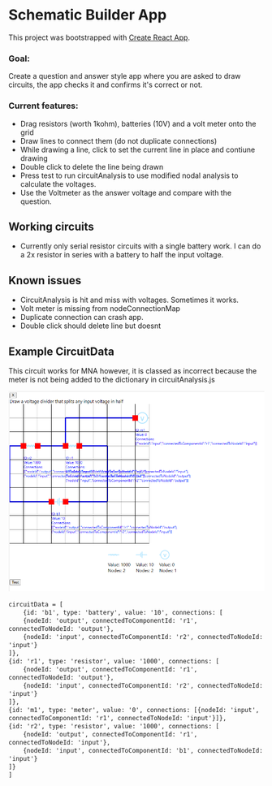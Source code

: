# Schematic Builder App

This project was bootstrapped with [Create React App](https://github.com/facebook/create-react-app).

### Goal:
Create a question and answer style app where you are asked to draw circuits, the app checks it and confirms it's correct or not.

### Current features:
- Drag resistors (worth 1kohm), batteries (10V) and a volt meter onto the grid
- Draw lines to connect them (do not duplicate connections)
- While drawing a line, click to set the current line in place and contiune drawing
- Double click to delete the line being drawn
- Press test to run circuitAnalysis to use modified nodal analysis to calculate the voltages. 
- Use the Voltmeter as the answer voltage and compare with the question.

## Working circuits
- Currently only serial resistor circuits with a single battery work. I can do a 2x resistor in series with a battery to half the input voltage. 

## Known issues
- CircuitAnalysis is hit and miss with voltages. Sometimes it works.
- Volt meter is missing from nodeConnectionMap
- Duplicate connection can crash app.
- Double click should delete line but doesnt

## Example CircuitData
This circuit works for MNA however, it is classed as incorrect because the meter is not being added to the dictionary in circuitAnalysis.js 

![alt text](TestCircuit.png "TestCircuit")

```text
circuitData = [
    {id: 'b1', type: 'battery', value: '10', connections: [
    {nodeId: 'output', connectedToComponentId: 'r1', connectedToNodeId: 'output'},
    {nodeId: 'input', connectedToComponentId: 'r2', connectedToNodeId: 'input'}
]},
{id: 'r1', type: 'resistor', value: '1000', connections: [
    {nodeId: 'output', connectedToComponentId: 'r1', connectedToNodeId: 'output'},
    {nodeId: 'input', connectedToComponentId: 'r2', connectedToNodeId: 'input'}
]},
{id: 'm1', type: 'meter', value: '0', connections: [{nodeId: 'input', connectedToComponentId: 'r1', connectedToNodeId: 'input'}]},
{id: 'r2', type: 'resistor', value: '1000', connections: [
    {nodeId: 'output', connectedToComponentId: 'r1', connectedToNodeId: 'input'},
    {nodeId: 'input', connectedToComponentId: 'b1', connectedToNodeId: 'input'}
]}
]
```
